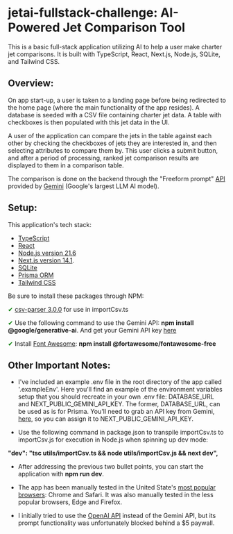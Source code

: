 # jetai-fullstack-challenge: AI-Powered Jet Comparison Tool

This is a basic full-stack application utilizing AI to help a user make charter jet comparisons. It is built with TypeScript, React, Next.js, Node.js, SQLite, and Tailwind CSS.

## Overview:

On app start-up, a user is taken to a landing page before being redirected to the home page (where the main functionality of the app resides). A database is seeded with a CSV file containing charter jet data. A table with checkboxes is then populated with this jet data in the UI.

A user of the application can compare the jets in the table against each other by checking the checkboxes of jets they are interested in, and then selecting attributes to compare them by. This user clicks a submit button, and after a period of processing, ranked jet comparison results are displayed to them in a comparison table.

The comparison is done on the backend through the "Freeform prompt" [API](https://ai.google.dev/?gad_source=1&gclid=CjwKCAjwnv-vBhBdEiwABCYQA37TX9Um_QlzdGj1ui0bhhIVURwZrsFOsOUCRvNZlzLpwPgLzrp6zhoCQtsQAvD_BwE) provided by [Gemini](https://gemini.google.com/?utm_source=google&utm_medium=cpc&utm_campaign=2024enUS_gemfeb&gad_source=1&gclid=CjwKCAjwnv-vBhBdEiwABCYQA1K96J4mnvyDKDLXjCEZoWoIkt0G6oYMO0NymXPTtM-o5WzSm5nv6RoCbBQQAvD_BwE) (Google's largest LLM AI model).

## Setup:

This application's tech stack:

- [TypeScript](https://www.typescriptlang.org/)
- [React](https://react.dev/)
- [Node.js version 21.6](https://nodejs.org/en/download)
- [Next.js version 14.1](https://nextjs.org/blog/next-14).
- [SQLite](https://www.sqlite.org/)
- [Prisma ORM](https://www.prisma.io/)
- [Tailwind CSS](https://tailwindcss.com/)

Be sure to install these packages through NPM:

<span style="color:green;">&#10004;</span> [csv-parser 3.0.0](https://www.npmjs.com/package/csv-parser) for use in importCsv.ts

<span style="color:green;">&#10004;</span> Use the following command to use the Gemini API: **npm install @google/generative-ai**. And get your Gemini API key [here](https://ai.google.dev/?gad_source=1&gclid=CjwKCAjwnv-vBhBdEiwABCYQA46wIsFZrcjCppvZXV0d0zP2d9bZ9C5PJLagcWNsNQCfHNhzLG0ioBoCGPkQAvD_BwE)

<span style="color:green;">&#10004;</span> Install [Font Awesome](https://fontawesome.com/): **npm install @fortawesome/fontawesome-free**

## Other Important Notes:

- I've included an example .env file in the root directory of the app called '.exampleEnv'. Here you'll find an example of the environment variables setup that you should recreate in your own .env file: DATABASE_URL and NEXT_PUBLIC_GEMINI_API_KEY. The former, DATABASE_URL, can be used as is for Prisma. You'll need to grab an API key from Gemini, [here](https://ai.google.dev/?gad_source=1&gclid=CjwKCAjwnv-vBhBdEiwABCYQA46wIsFZrcjCppvZXV0d0zP2d9bZ9C5PJLagcWNsNQCfHNhzLG0ioBoCGPkQAvD_BwE), so you can assign it to NEXT_PUBLIC_GEMINI_API_KEY.

- Use the following command in package.json to transpile importCsv.ts to importCsv.js for execution in Node.js when spinning up dev mode:

**"dev": "tsc utils/importCsv.ts && node utils/importCsv.js && next dev",**

- After addressing the previous two bullet points, you can start the application with **npm run dev**.

- The app has been manually tested in the United State's [most popular browsers](https://www.similarweb.com/browsers/united-states/): Chrome and Safari. It was also manually tested in the less popular browsers, Edge and Firefox.

- I initially tried to use the [OpenAI API](https://openai.com/blog/openai-api) instead of the Gemini API, but its prompt functionality was unfortunately blocked behind a $5 paywall.
